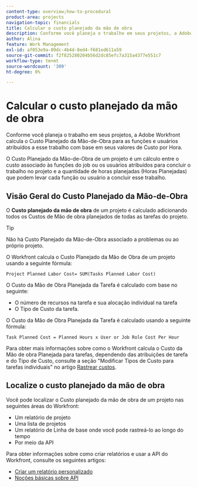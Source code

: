 ```yaml
---
content-type: overview;how-to-procedural
product-area: projects
navigation-topic: financials
title: Calcular o custo planejado da mão de obra
description: Conforme você planeja o trabalho em seus projetos, a Adobe Workfront calcula o Custo Planejado da Mão-de-Obra para as funções e usuários atribuídos a esse trabalho com base em seus valores de Custo por Hora.
author: Alina
feature: Work Management
exl-id: af053e9a-09dc-4b4d-8ed4-f681ed611a59
source-git-commit: f2f825280204b56d2dc85efc7a315a4377e551c7
workflow-type: tm+mt
source-wordcount: '309'
ht-degree: 0%

---
```


# Calcular o custo planejado da mão de obra

Conforme você planeja o trabalho em seus projetos, a Adobe Workfront calcula o Custo Planejado da Mão-de-Obra para as funções e usuários atribuídos a esse trabalho com base em seus valores de Custo por Hora.

O Custo Planejado da Mão-de-Obra de um projeto é um cálculo entre o custo associado às funções do job ou os usuários atribuídos para concluir o trabalho no projeto e a quantidade de horas planejadas (Horas Planejadas) que podem levar cada função ou usuário a concluir esse trabalho.

## Visão Geral do Custo Planejado da Mão-de-Obra

O **Custo planejado da mão de obra** de um projeto é calculado adicionando todos os Custos de Mão de obra planejados de todas as tarefas do projeto.

>[!TIP]
>
>Não há Custo Planejado da Mão-de-Obra associado a problemas ou ao próprio projeto.

O Workfront calcula o Custo Planejado da Mão de Obra de um projeto usando a seguinte fórmula:

```
Project Planned Labor Cost= SUM(Tasks Planned Labor Cost)
```

O Custo da Mão de Obra Planejada da Tarefa é calculado com base no seguinte:

* O número de recursos na tarefa e sua alocação individual na tarefa
* O Tipo de Custo da tarefa.

O Custo da Mão de Obra Planejada da Tarefa é calculado usando a seguinte fórmula:

```
Task Planned Cost = Planned Hours x User or Job Role Cost Per Hour
```

Para obter mais informações sobre como o Workfront calcula o Custo da Mão de obra Planejada para tarefas, dependendo das atribuições de tarefa e do Tipo de Custo, consulte a seção &quot;Modificar Tipos de Custo para tarefas individuais&quot; no artigo [Rastrear custos](../../../manage-work/projects/project-finances/track-costs.md).

## Localize o custo planejado da mão de obra

Você pode localizar o Custo planejado da mão de obra de um projeto nas seguintes áreas do Workfront:

* Um relatório de projeto
* Uma lista de projetos
* Um relatório de Linha de base onde você pode rastreá-lo ao longo do tempo
* Por meio da API

Para obter informações sobre como criar relatórios e usar a API do Workfront, consulte os seguintes artigos:

* [Criar um relatório personalizado](../../../reports-and-dashboards/reports/creating-and-managing-reports/create-custom-report.md)
* [Noções básicas sobre API](../../../wf-api/general/api-basics.md)
